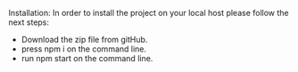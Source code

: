 Installation:
In order to install the project on your local host please follow the next steps:
* Download the zip file from gitHub.
* press npm i on the command line.
* run npm start on the command line.
